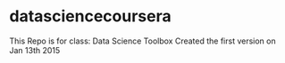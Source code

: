 # datasciencecoursera
This Repo is for class: Data Science Toolbox 
Created the first version on Jan 13th 2015 
